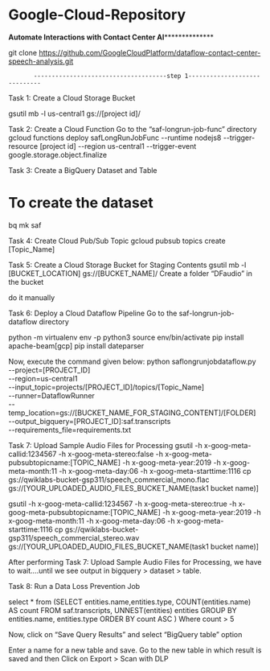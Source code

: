 # Google-Cloud-Repository
****************Automate Interactions with Contact Center AI******************************
              



git clone https://github.com/GoogleCloudPlatform/dataflow-contact-center-speech-analysis.git



           -------------------------------------step 1-----------------------------
Task 1: Create a Cloud Storage Bucket


gsutil mb -l us-central1 gs://[project id]/

Task 2: Create a Cloud Function
Go to the “saf-longrun-job-func” directory
gcloud functions deploy safLongRunJobFunc --runtime nodejs8 --trigger-resource [project id] --region us-central1 --trigger-event google.storage.object.finalize






Task 3: Create a BigQuery Dataset and Table
# To create the dataset
bq mk saf



Task 4: Create Cloud Pub/Sub Topic
gcloud pubsub topics create [Topic_Name]




Task 5: Create a Cloud Storage Bucket for Staging Contents
gsutil mb -l [BUCKET_LOCATION] gs://[BUCKET_NAME]/
Create a folder “DFaudio” in the bucket

do it manually



Task 6: Deploy a Cloud Dataflow Pipeline
Go to the saf-longrun-job-dataflow directory


python -m virtualenv env -p python3
source env/bin/activate
pip install apache-beam[gcp]
pip install dateparser


Now, execute the command given below:
python saflongrunjobdataflow.py \
--project=[PROJECT_ID] \
--region=us-central1 \
--input_topic=projects/[PROJECT_ID]/topics/[Topic_Name] \
--runner=DataflowRunner \
--temp_location=gs://[BUCKET_NAME_FOR_STAGING_CONTENT]/[FOLDER] \
--output_bigquery=[PROJECT_ID]:saf.transcripts \
--requirements_file=requirements.txt





Task 7: Upload Sample Audio Files for Processing
gsutil -h x-goog-meta-callid:1234567 -h x-goog-meta-stereo:false -h x-goog-meta-pubsubtopicname:[TOPIC_NAME] -h x-goog-meta-year:2019 -h x-goog-meta-month:11 -h x-goog-meta-day:06 -h x-goog-meta-starttime:1116 cp gs://qwiklabs-bucket-gsp311/speech_commercial_mono.flac gs://[YOUR_UPLOADED_AUDIO_FILES_BUCKET_NAME(task1 bucket name)]

gsutil -h x-goog-meta-callid:1234567 -h x-goog-meta-stereo:true -h x-goog-meta-pubsubtopicname:[TOPIC_NAME] -h x-goog-meta-year:2019 -h x-goog-meta-month:11 -h x-goog-meta-day:06 -h x-goog-meta-starttime:1116 cp gs://qwiklabs-bucket-gsp311/speech_commercial_stereo.wav gs://[YOUR_UPLOADED_AUDIO_FILES_BUCKET_NAME(task1 bucket name)]



After performing Task 7: Upload Sample Audio Files for Processing, we have to wait....until we see output in bigquery > dataset > table.





Task 8: Run a Data Loss Prevention Job



select * from (SELECT entities.name,entities.type, COUNT(entities.name) AS count FROM saf.transcripts, UNNEST(entities) entities GROUP BY entities.name, entities.type ORDER BY count ASC ) Where count > 5

Now, click on “Save Query Results” and select “BigQuery table” option

Enter a name for a new table and save.
Go to the new table in which result is saved and then Click on Export > Scan with DLP
